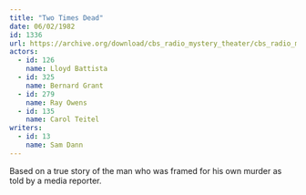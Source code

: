 ```yaml
---
title: "Two Times Dead"
date: 06/02/1982
id: 1336
url: https://archive.org/download/cbs_radio_mystery_theater/cbs_radio_mystery_theater-1301-1350.zip/cbs_radio_mystery_theater-1301-1350%2Fcbsrmt_1336_two_times_dead.mp3
actors:  
  - id: 126
    name: Lloyd Battista  
  - id: 325
    name: Bernard Grant  
  - id: 279
    name: Ray Owens  
  - id: 135
    name: Carol Teitel
writers:  
  - id: 13
    name: Sam Dann
---
```

Based on a true story of the man who was framed for his own murder as told by a media reporter.